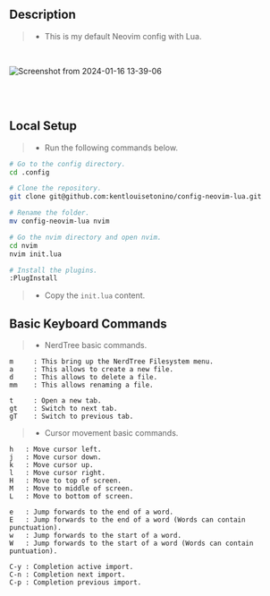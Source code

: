## Description
> - This is my default Neovim config with Lua.

<br />

![Screenshot from 2024-01-16 13-39-06](https://github.com/kentlouisetonino/config-neovim-lua/assets/69438999/c7d3e335-674c-4c9f-9b33-fc54e8f9708a)

<br />
<br />



## Local Setup
> - Run the following commands below.

```bash
# Go to the config directory.
cd .config

# Clone the repository.
git clone git@github.com:kentlouisetonino/config-neovim-lua.git

# Rename the folder.
mv config-neovim-lua nvim

# Go the nvim directory and open nvim.
cd nvim
nvim init.lua

# Install the plugins.
:PlugInstall
```

> - Copy the `init.lua` content.



## Basic Keyboard Commands
> - NerdTree basic commands.

```plaintext
m     : This bring up the NerdTree Filesystem menu.
a     : This allows to create a new file.
d     : This allows to delete a file.
mm    : This allows renaming a file.

t     : Open a new tab.
gt    : Switch to next tab.
gT    : Switch to previous tab.
```

> - Cursor movement basic commands.

```plaintext
h   : Move cursor left.
j   : Move cursor down.
k   : Move cursor up.
l   : Move cursor right.
H   : Move to top of screen.
M   : Move to middle of screen.
L   : Move to bottom of screen.

e   : Jump forwards to the end of a word.
E   : Jump forwards to the end of a word (Words can contain punctuation).
w   : Jump forwards to the start of a word.
W   : Jump forwards to the start of a word (Words can contain puntuation).

C-y : Completion active import.
C-n : Completion next import.
C-p : Completion previous import.
```
